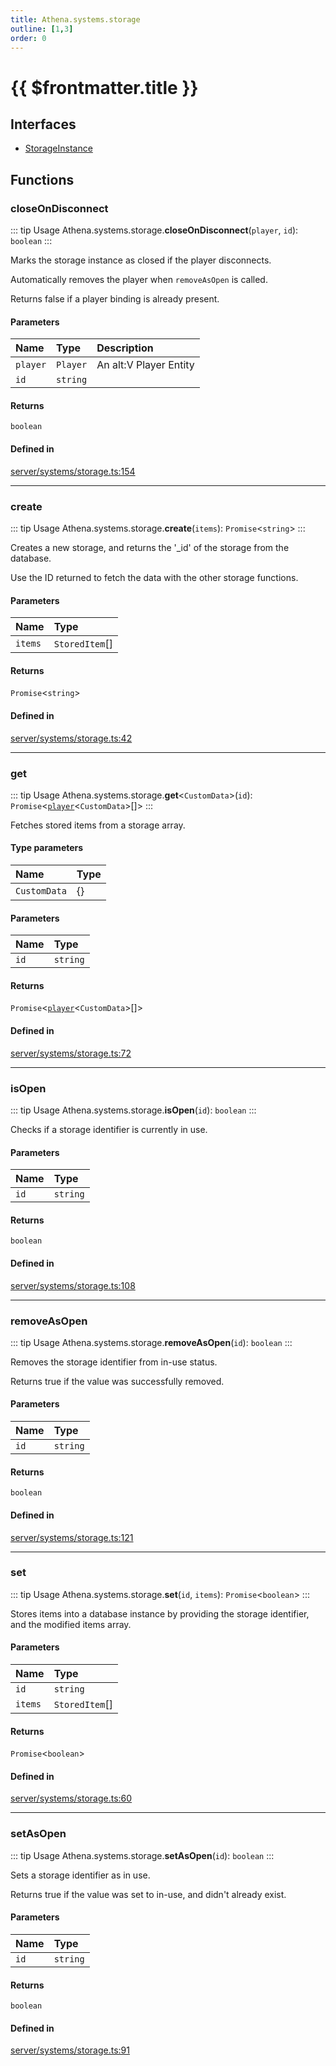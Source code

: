 ```yaml
---
title: Athena.systems.storage
outline: [1,3]
order: 0
---
```


# {{ $frontmatter.title }}


## Interfaces

- [StorageInstance](../interfaces/server_systems_storage_StorageInstance.md)

## Functions

### closeOnDisconnect

::: tip Usage
Athena.systems.storage.**closeOnDisconnect**(`player`, `id`): `boolean`
:::

Marks the storage instance as closed if the player disconnects.

Automatically removes the player when `removeAsOpen` is called.

Returns false if a player binding is already present.

#### Parameters

| Name | Type | Description |
| :------ | :------ | :------ |
| `player` | `Player` | An alt:V Player Entity |
| `id` | `string` |  |

#### Returns

`boolean`

#### Defined in

[server/systems/storage.ts:154](https://github.com/Stuyk/altv-athena/blob/b36eb29/src/core/server/systems/storage.ts#L154)

___

### create

::: tip Usage
Athena.systems.storage.**create**(`items`): `Promise`<`string`\>
:::

Creates a new storage, and returns the '_id' of the storage from the database.

Use the ID returned to fetch the data with the other storage functions.

#### Parameters

| Name | Type |
| :------ | :------ |
| `items` | `StoredItem`[] |

#### Returns

`Promise`<`string`\>

#### Defined in

[server/systems/storage.ts:42](https://github.com/Stuyk/altv-athena/blob/b36eb29/src/core/server/systems/storage.ts#L42)

___

### get

::: tip Usage
Athena.systems.storage.**get**<`CustomData`\>(`id`): `Promise`<[`player`](server_config.md#player)<`CustomData`\>[]\>
:::

Fetches stored items from a storage array.

#### Type parameters

| Name | Type |
| :------ | :------ |
| `CustomData` | {} |

#### Parameters

| Name | Type |
| :------ | :------ |
| `id` | `string` |

#### Returns

`Promise`<[`player`](server_config.md#player)<`CustomData`\>[]\>

#### Defined in

[server/systems/storage.ts:72](https://github.com/Stuyk/altv-athena/blob/b36eb29/src/core/server/systems/storage.ts#L72)

___

### isOpen

::: tip Usage
Athena.systems.storage.**isOpen**(`id`): `boolean`
:::

Checks if a storage identifier is currently in use.

#### Parameters

| Name | Type |
| :------ | :------ |
| `id` | `string` |

#### Returns

`boolean`

#### Defined in

[server/systems/storage.ts:108](https://github.com/Stuyk/altv-athena/blob/b36eb29/src/core/server/systems/storage.ts#L108)

___

### removeAsOpen

::: tip Usage
Athena.systems.storage.**removeAsOpen**(`id`): `boolean`
:::

Removes the storage identifier from in-use status.

Returns true if the value was successfully removed.

#### Parameters

| Name | Type |
| :------ | :------ |
| `id` | `string` |

#### Returns

`boolean`

#### Defined in

[server/systems/storage.ts:121](https://github.com/Stuyk/altv-athena/blob/b36eb29/src/core/server/systems/storage.ts#L121)

___

### set

::: tip Usage
Athena.systems.storage.**set**(`id`, `items`): `Promise`<`boolean`\>
:::

Stores items into a database instance by providing the storage identifier, and the modified items array.

#### Parameters

| Name | Type |
| :------ | :------ |
| `id` | `string` |
| `items` | `StoredItem`[] |

#### Returns

`Promise`<`boolean`\>

#### Defined in

[server/systems/storage.ts:60](https://github.com/Stuyk/altv-athena/blob/b36eb29/src/core/server/systems/storage.ts#L60)

___

### setAsOpen

::: tip Usage
Athena.systems.storage.**setAsOpen**(`id`): `boolean`
:::

Sets a storage identifier as in use.

Returns true if the value was set to in-use, and didn't already exist.

#### Parameters

| Name | Type |
| :------ | :------ |
| `id` | `string` |

#### Returns

`boolean`

#### Defined in

[server/systems/storage.ts:91](https://github.com/Stuyk/altv-athena/blob/b36eb29/src/core/server/systems/storage.ts#L91)
